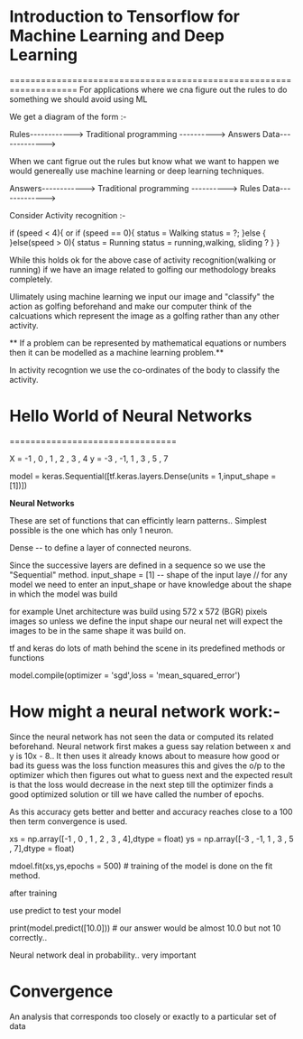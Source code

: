 # Introduction to Tensorflow for Machine Learning and Deep Learning
===================================================================
For applications where we cna figure out the rules to do something 
we should avoid using ML

We get a diagram of the form :-


Rules------------> 
					Traditional programming ----------> Answers
Data------------->

When we cant figrue out the rules but know what we want to happen
we would genereally use machine learning or deep learning techniques.

Answers------------> 
					Traditional programming ----------> Rules
Data------------->

Consider Activity recognition :-

if (speed < 4){                 or         if (speed == 0){
	status = Walking							status = ?;
	}else {									}else(speed > 0){
		status = Running						status = running,walking, sliding ? 
	}											}
	
While this holds ok  for the above case of activity recognition(walking or running) if we have an image 
related to golfing our methodology breaks completely.

Ulimately using machine learning we input our image and "classify" the action as golfing
beforehand and make our computer think of the calcuations which represent the 
image as a golfing rather than any other activity.

** If a problem can be represented by mathematical equations or numbers then it can be modelled as 
a machine learning problem.**

In activity recogntion we use the co-ordinates of the body to classify the activity.


# Hello World of Neural Networks
================================

X = -1 , 0 , 1 , 2 , 3 , 4
y = -3 , -1, 1 , 3 , 5 , 7

model = keras.Sequential([tf.keras.layers.Dense(units = 1,input_shape =[1])])

**Neural Networks**

These are set of functions that can efficintly learn patterns..
Simplest possible is the one which has only 1 neuron.

Dense -- to define a layer of connected neurons.

Since the successive layers are defined in a sequence so we use the "Sequential" method.
input_shape = [1] -- shape of the input laye
// for any model we need to enter an input_shape or have knowledge about the shape in which the model was build 

for example Unet architecture was build using 
572 x 572 (BGR) pixels images so unless we define the input shape our neural net will expect the images to be in the
same shape it was build on.

tf and keras do lots of math behind the scene in its predefined methods or functions

model.compile(optimizer = 'sgd',loss = 'mean_squared_error')

# How might a neural network work:-

Since the neural network has not seen the data or computed its related beforehand.
Neural network first makes a guess say relation between x and y is 10x - 8..
It then uses it already knows about to measure how good or bad its guess was
the loss function measures this and gives the o/p to the optimizer which then figures out
what to guess next and the expected result is that the loss would decrease in the next step till
the optimizer finds a good optimized solution or till we have called the number of epochs.

As this accuracy gets better and better and accuracy reaches close to a 100 then term convergence is used.

xs = np.array([-1 , 0 , 1 , 2 , 3 , 4],dtype = float)
ys = np.array([-3 , -1, 1 , 3 , 5 , 7],dtype = float)


mdoel.fit(xs,ys,epochs = 500) # training of the model is done on the fit method.

after training 

use predict to test your model

print(model.predict([10.0])) # our  answer would be almost 10.0 but not 10 correctly..

Neural network deal in probability.. very important 

Convergence
===========

An analysis that corresponds too closely or exactly to a particular set of data

